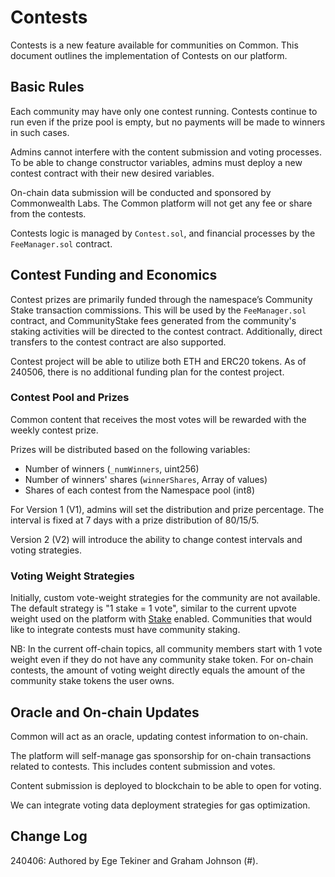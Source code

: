 # Contests

Contests is a new feature available for communities on Common. This document outlines the implementation of Contests on our platform.

## Basic Rules

Each community may have only one contest running. Contests continue to run even if the prize pool is empty, but no payments will be made to winners in such cases.

Admins cannot interfere with the content submission and voting processes. To be able to change constructor variables, admins must deploy a new contest contract with their new desired variables.

On-chain data submission will be conducted and sponsored by Commonwealth Labs. The Common platform will not get any fee or share from the contests.

Contests logic is managed by `Contest.sol`, and financial processes by the `FeeManager.sol` contract.

## Contest Funding and Economics

Contest prizes are primarily funded through the namespace’s Community Stake transaction commissions. This will be used by the `FeeManager.sol` contract, and CommunityStake fees generated from the community's staking activities will be directed to the contest contract. Additionally, direct transfers to the contest contract are also supported.

Contest project will be able to utilize both ETH and ERC20 tokens. As of 240506, there is no additional funding plan for the contest project.

### Contest Pool and Prizes

Common content that receives the most votes will be rewarded with the weekly contest prize.

Prizes will be distributed based on the following variables:

- Number of winners (`_numWinners`, uint256)
- Number of winners' shares (`winnerShares`, Array of values)
- Shares of each contest from the Namespace pool (int8)

For Version 1 (V1), admins will set the distribution and prize percentage. The interval is fixed at 7 days with a prize distribution of 80/15/5.

Version 2 (V2) will introduce the ability to change contest intervals and voting strategies.

### Voting Weight Strategies

Initially, custom vote-weight strategies for the community are not available. The default strategy is "1 stake = 1 vote", similar to the current upvote weight used on the platform with [Stake](./Stake.md) enabled. Communities that would like to integrate contests must have community staking.

NB: In the current off-chain topics, all community members start with 1 vote weight even if they do not have any community stake token. For on-chain contests, the amount of voting weight directly equals the amount of the community stake tokens the user owns.

## Oracle and On-chain Updates

Common will act as an oracle, updating contest information to on-chain.

The platform will self-manage gas sponsorship for on-chain transactions related to contests. This includes content submission and votes.

Content submission is deployed to blockchain to be able to open for voting.

We can integrate voting data deployment strategies for gas optimization.

## Change Log

240406: Authored by Ege Tekiner and Graham Johnson (#).

